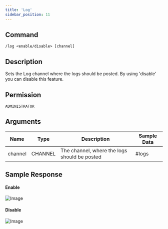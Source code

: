```yaml
---
title: 'Log'
sidebar_position: 11
---
```


## Command
```
/log <enable/disable> [channel]
```

## Description
Sets the Log channel where the logs should be posted. By using 'disable' you can disable this feature.

## Permission
`ADMINISTRATOR`

## Arguments
| Name | Type | Description | Sample Data |
| ---- | ---- | ----------- | ----------- |
| channel | CHANNEL | The channel, where the logs should be posted | #logs |

## Sample Response
#### Enable
![Image](https://cdn.utilbot.co/2021-06-03_1c13a3e0-645d-4ede-b8f2-55e31aa201df.png)

#### Disable
![Image](https://cdn.utilbot.co/2021-06-03_d298856b-328c-4937-99f7-c643d89f98e6.png)